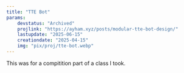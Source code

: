 ```yaml
---
title: "TTE Bot"
params:
    devstatus: "Archived"
    projlink: "https://ayham.xyz/posts/modular-tte-bot-design/"
    lastupdate: "2025-06-15"
    creationdate: "2025-04-15"
    img: "pix/proj/tte-bot.webp"
---
```


This was for a compitition part of a class I took.
